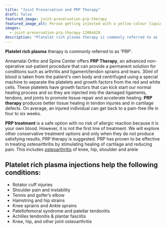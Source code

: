 ```yaml
---
title: "Joint Preservation and PRP Therapy"
draft: false
featured_image: joint-preservation-prp-therapy
featured_image_alt: Person getting injected with a yellow colour liquid in the knee
images:
  - joint-preservation-prp-therapy-1200x628
description: "Platelet rich plasma therapy is commonly referred to as ‘PRP’. Annamalai Ortho and Spine Center offers PRP Therapy, an advanced non-operative out-patient procedure that can provide a permanent solution for conditions such as arthritis and ligament/tendon sprains and tears."
---
```


**Platelet rich plasma** therapy is commonly referred to as 'PRP'.

Annamalai Ortho and Spine Center offers **PRP Therapy**, an advanced non-operative out-patient procedure that can provide a permanent solution for conditions such as arthritis and ligament/tendon sprains and tears. <!--more--> 30ml of blood is taken from the patient's own body and centrifuged using a special machine to separate the platelets and growth factors from the red and white cells. These platelets have growth factors that can kick start our normal healing process and so they are injected into the damaged ligaments, tendons, and joints to promote tissue repair and accelerate healing. **PRP therapy** produces better tissue healing in tendon injuries and in cartilage defects. On average, an injured individual can get back to a pain-free life in four to six weeks.

**PRP treatment** is a safe option with no risk of allergic reaction because it is your own blood. However, it is not the first line of treatment. We will explore other conservative treatment options and only when they do not produce satisfying results, PRP therapy is suggested. PRP has proven to be effective in treating osteoarthritis by stimulating healing of cartilage and reducing pain. This includes [osteoarthritis](/arthritis-management) of knee, hip, shoulder and ankle

## Platelet rich plasma injections help the following conditions:

- Rotator cuff injuries
- Shoulder pain and instability
- Tennis and golfer’s elbow
- Hamstring and hip strains
- Knee sprains and Ankle sprains
- Patellofemoral syndrome and patellar tendonitis
- Achilles tendonitis & plantar fasciitis
- Knee, hip, and other joint osteoarthritis
